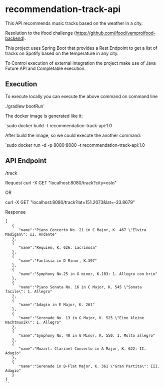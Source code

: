 # recommendation-track-api
This API recommends music tracks based on the weather in a city.

Resolution to the ifood challenge (https://github.com/ifood/vemproifood-backend).

This project uses Spring Boot that provides a Rest Endpoint to get a list of tracks on Spotify based on the temperature in any city.

To Control execution of external integration the project make use of Java Future API and Completable execution.

## Execution
To execute locally you can execute the above command on command line


./gradlew bootRun`

The docker image is generated like it:

`sudo docker build -t recommendation-track-api:1.0

After build the image, so we could execute the another command:


`sudo docker run -d -p 8080:8080 -t recommendation-track-api:1.0
 

## API Endpoint

/track

Request
curl -X GET "localhost:8080/track?city=oslo"

OR

curl -X GET "localhost:8080/track?lat=151.2073&lat=-33.8679"

Response

```
[
   {
      "name":"Piano Concerto No. 21 in C Major, K. 467 \"Elvira Madigan\": II. Andante"
   },
   {
      "name":"Requiem, K. 626: Lacrimosa"
   },
   {
      "name":"Fantasia in D Minor, K.397"
   },
   {
      "name":"Symphony No.25 in G minor, K.183: 1. Allegro con brio"
   },
   {
      "name":"Piano Sonata No. 16 in C Major, K. 545 \"Sonata facile\": 1. Allegro"
   },
   {
      "name":"Adagio in E Major, K. 261"
   },
   {
      "name":"Serenade No. 13 in G Major, K. 525 \"Eine kleine Nachtmusik\": I. Allegro"
   },
   {
      "name":"Symphony No. 40 in G Minor, K. 550: I. Molto allegro"
   },
   {
      "name":"Mozart: Clarinet Concerto in A Major, K. 622: II. Adagio"
   },
   {
      "name":"Serenade in B-Flat Major, K. 361 \"Gran Partita\": III. Adagio"
   }
]
``
